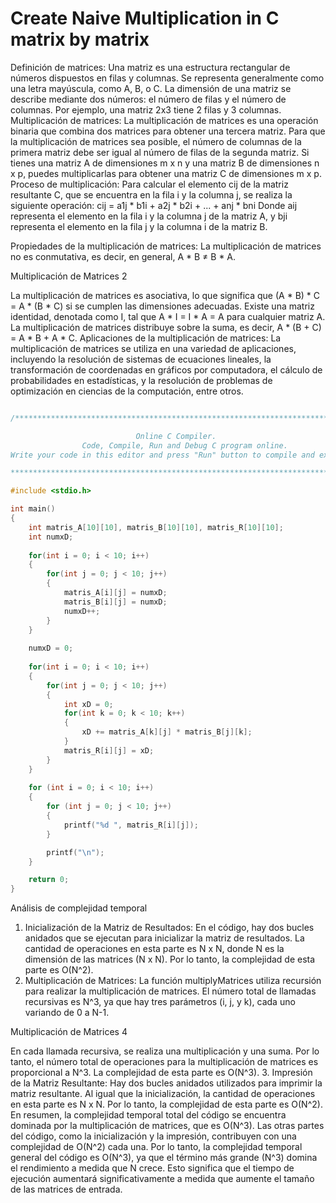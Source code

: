 # Create Naive Multiplication in C  matrix by matrix

Definición de matrices:
Una matriz es una estructura rectangular de números dispuestos en filas y columnas. Se
representa generalmente como una letra mayúscula, como A, B, o C. La dimensión de una
matriz se describe mediante dos números: el número de filas y el número de columnas. Por
ejemplo, una matriz 2x3 tiene 2 filas y 3 columnas.
Multiplicación de matrices:
La multiplicación de matrices es una operación binaria que combina dos matrices para
obtener una tercera matriz. Para que la multiplicación de matrices sea posible, el número de
columnas de la primera matriz debe ser igual al número de filas de la segunda matriz. Si
tienes una matriz A de dimensiones m x n y una matriz B de dimensiones n x p, puedes
multiplicarlas para obtener una matriz C de dimensiones m x p.
Proceso de multiplicación:
Para calcular el elemento cij de la matriz resultante C, que se encuentra en la fila i y la
columna j, se realiza la siguiente operación:
cij = a1j * b1i + a2j * b2i + ... + anj * bni
Donde aij representa el elemento en la fila i y la columna j de la matriz A, y bji representa el
elemento en la fila j y la columna i de la matriz B.

Propiedades de la multiplicación de matrices:
La multiplicación de matrices no es conmutativa, es decir, en general, A * B ≠ B * A.

Multiplicación de Matrices 2

La multiplicación de matrices es asociativa, lo que significa que (A * B) * C = A * (B * C) si
se cumplen las dimensiones adecuadas.
Existe una matriz identidad, denotada como I, tal que A * I = I * A = A para cualquier matriz
A.
La multiplicación de matrices distribuye sobre la suma, es decir, A * (B + C) = A * B + A *
C.
Aplicaciones de la multiplicación de matrices:
La multiplicación de matrices se utiliza en una variedad de aplicaciones, incluyendo la
resolución de sistemas de ecuaciones lineales, la transformación de coordenadas en gráficos
por computadora, el cálculo de probabilidades en estadísticas, y la resolución de problemas
de optimización en ciencias de la computación, entre otros.

```c

/******************************************************************************

                            Online C Compiler.
                Code, Compile, Run and Debug C program online.
Write your code in this editor and press "Run" button to compile and execute it.

*******************************************************************************/

#include <stdio.h>

int main()
{
    int matris_A[10][10], matris_B[10][10], matris_R[10][10];
    int numxD;
    
    for(int i = 0; i < 10; i++)
    {
        for(int j = 0; j < 10; j++)
        {
            matris_A[i][j] = numxD;
            matris_B[i][j] = numxD;
            numxD++;
        }
    }
    
    numxD = 0;
    
    for(int i = 0; i < 10; i++)
    {
        for(int j = 0; j < 10; j++)
        {
            int xD = 0;
            for(int k = 0; k < 10; k++)
            {
                xD += matris_A[k][j] * matris_B[j][k];
            }
            matris_R[i][j] = xD;
        }
    }
    
    for (int i = 0; i < 10; i++)
	{
		for (int j = 0; j < 10; j++)
		{
			printf("%d ", matris_R[i][j]);
		}

		printf("\n");
	}

    return 0;
}

```


Análisis de complejidad temporal
1. Inicialización de la Matriz de Resultados:
En el código, hay dos bucles anidados que se ejecutan para inicializar la matriz de
resultados.
La cantidad de operaciones en esta parte es N x N, donde N es la dimensión de las
matrices (N x N).
Por lo tanto, la complejidad de esta parte es O(N^2).
2. Multiplicación de Matrices:
La función multiplyMatrices utiliza recursión para realizar la multiplicación de matrices.
El número total de llamadas recursivas es N^3, ya que hay tres parámetros (i, j, y k),
cada uno variando de 0 a N-1.

Multiplicación de Matrices 4

En cada llamada recursiva, se realiza una multiplicación y una suma.
Por lo tanto, el número total de operaciones para la multiplicación de matrices es
proporcional a N^3.
La complejidad de esta parte es O(N^3).
3. Impresión de la Matriz Resultante:
Hay dos bucles anidados utilizados para imprimir la matriz resultante.
Al igual que la inicialización, la cantidad de operaciones en esta parte es N x N.
Por lo tanto, la complejidad de esta parte es O(N^2).
En resumen, la complejidad temporal total del código se encuentra dominada por la
multiplicación de matrices, que es O(N^3). Las otras partes del código, como la inicialización y
la impresión, contribuyen con una complejidad de O(N^2) cada una. Por lo tanto, la
complejidad temporal general del código es O(N^3), ya que el término más grande (N^3)
domina el rendimiento a medida que N crece. Esto significa que el tiempo de ejecución
aumentará significativamente a medida que aumente el tamaño de las matrices de entrada.
